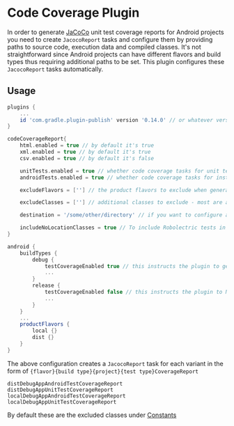# Code Coverage Plugin 

In order to generate [JaCoCo](https://www.jacoco.org/jacoco/trunk/doc/index.html) unit test coverage reports for Android projects you need to create `JacocoReport` tasks and configure them by providing paths to source code, execution data and compiled classes. It's not straightforward since Android projects can have different flavors and build types thus requiring additional paths to be set. This plugin configures these `JacocoReport` tasks automatically.

## Usage
```groovy
plugins {
    ...
    id 'com.gradle.plugin-publish' version '0.14.0' // or whatever version is most recent
}

codeCoverageReport{
    html.enabled = true // by default it's true
    xml.enabled = true // by default it's true
    csv.enabled = true // by default it's false

    unitTests.enabled = true // whether code coverage tasks for unit tests will be generated
    androidTests.enabled = true // whether code coverage tasks for instrumentation tests will be generated

    excludeFlavors = [''] // the product flavors to exclude when generating the code coverage tasks

    excludeClasses = [''] // additional classes to exclude - most are already catered for

    destination = '/some/other/directory' // if you want to configure a custom path to save the code coverage reports, by default your report gets saved in `[project]/build/jacoco/{flavor}{build type}{project}{test type}CoverageReport`

    includeNoLocationClasses = true // To include Robolectric tests in the Jacoco report this needs to be true
}

android {
    buildTypes {
        debug {
            testCoverageEnabled true // this instructs the plugin to generate code coverage reports for this build type
            ...
        }
        release {
            testCoverageEnabled false // this instructs the plugin to NOT generate code coverage reports for this build type
            ...
        }
    }
    ...
    productFlavors {
        local {}
        dist {}
    }
}
```

The above configuration creates a `JacocoReport` task for each variant in the form of `{flavor}{build type}{project}{test type}CoverageReport`
```
distDebugAppAndroidTestCoverageReport
distDebugAppUnitTestCoverageReport
localDebugAppAndroidTestCoverageReport
localDebugAppUnitTestCoverageReport
```

By default these are the excluded classes under [Constants](https://github.com/AzureAD/android-complete/blob/paul/code-coverage-plugin/plugins/buildsystem/src/main/java/com/microsoft/identity/buildsystem/codecov/Constants.kt#L25)